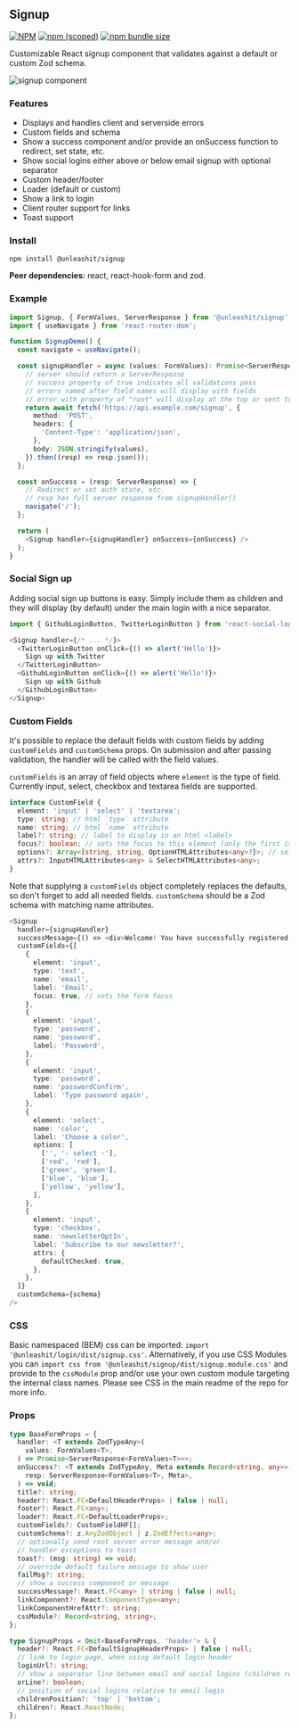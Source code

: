 ## Signup

[![NPM](https://img.shields.io/npm/l/@unleashit/navigation.svg)](https://github.com/unleashit/npm-library/blob/master/LICENSE)
[![npm (scoped)](https://img.shields.io/npm/v/@unleashit/signup.svg)](https://www.npmjs.com/package/@unleashit/signup)
[![npm bundle size](https://img.shields.io/bundlephobia/minzip/@unleashit/signup.svg)](https://bundlephobia.com/result?p=@unleashit/signup)

Customizable React signup component that validates against a default or custom Zod schema.

![signup component](https://raw.githubusercontent.com/unleashit/npm-library/master/packages/signup/signup.png)

### Features

- Displays and handles client and serverside errors
- Custom fields and schema
- Show a success component and/or provide an onSuccess function to redirect, set state, etc.
- Show social logins either above or below email signup with optional separator
- Custom header/footer
- Loader (default or custom)
- Show a link to login
- Client router support for links
- Toast support

### Install

```
npm install @unleashit/signup
```

**Peer dependencies:** react, react-hook-form and zod.

### Example

```typescript jsx
import Signup, { FormValues, ServerResponse } from '@unleashit/signup';
import { useNavigate } from 'react-router-dom';

function SignupDemo() {
  const navigate = useNavigate();

  const signupHandler = async (values: FormValues): Promise<ServerResponse> => {
    // server should return a ServerResponse
    // success property of true indicates all validations pass
    // errors named after field names will display with fields
    // error with property of "root" will display at the top or sent to toast
    return await fetch('https://api.example.com/signup', {
      method: 'POST',
      headers: {
        'Content-Type': 'application/json',
      },
      body: JSON.stringify(values),
    }).then((resp) => resp.json());
  };

  const onSuccess = (resp: ServerResponse) => {
    // Redirect or set auth state, etc.
    // resp has full server response from signupHandler()
    navigate('/');
  };

  return (
    <Signup handler={signupHandler} onSuccess={onSuccess} />
  );
}
```

### Social Sign up

Adding social sign up buttons is easy. Simply include them as children and they will display (by default) under the main login with a nice separator.

```typescript jsx
import { GithubLoginButton, TwitterLoginButton } from 'react-social-login-buttons';

<Signup handler={/* ... */}>
  <TwitterLoginButton onClick={() => alert('Hello')}>
    Sign up with Twitter
  </TwitterLoginButton>
  <GithubLoginButton onClick={() => alert('Hello')}>
    Sign up with Github
  </GithubLoginButton>
</Signup>
```

### Custom Fields

It's possible to replace the default fields with custom fields by adding `customFields` and `customSchema` props. On submission and after passing validation, the handler will be called with the field values.

`customFields` is an array of field objects where `element` is the type of field. Currently input, select, checkbox and textarea fields are supported.

```typescript jsx
interface CustomField {
  element: 'input' | 'select' | 'textarea';
  type: string; // html `type` attribute
  name: string; // html `name` attribute
  label?: string; // label to display in an html <label>
  focus?: boolean; // sets the focus to this element (only the first is used)
  options?: Array<[string, string, OptionHTMLAttributes<any>?]>; // select options: [title, value, {attribute: value}]
  attrs?: InputHTMLAttributes<any> & SelectHTMLAttributes<any>;
}
```

Note that supplying a `customFields` object completely replaces the defaults, so don't forget to add all needed fields. `customSchema` should be a Zod schema with matching name attributes.

```typescript jsx
<Signup
  handler={signupHandler}
  successMessage={() => <div>Welcome! You have successfully registered.</div>}
  customFields={[
    {
      element: 'input',
      type: 'text',
      name: 'email',
      label: 'Email',
      focus: true, // sets the form focus
    },
    {
      element: 'input',
      type: 'password',
      name: 'password',
      label: 'Password',
    },
    {
      element: 'input',
      type: 'password',
      name: 'passwordConfirm',
      label: 'Type password again',
    },
    {
      element: 'select',
      name: 'color',
      label: 'Choose a color',
      options: [
        ['', '- select -'],
        ['red', 'red'],
        ['green', 'green'],
        ['blue', 'blue'],
        ['yellow', 'yellow'],
      ],
    },
    {
      element: 'input',
      type: 'checkbox',
      name: 'newsletterOptIn',
      label: 'Subscribe to our newsletter?',
      attrs: {
        defaultChecked: true,
      },
    },
  ]}
  customSchema={schema}
/>
```

### CSS

Basic namespaced (BEM) css can be imported: `import '@unleashit/login/dist/signup.css'`. Alternatively, if you use CSS Modules you can `import css from '@unleashit/signup/dist/signup.module.css'` and provide to the `cssModule` prop and/or use your own custom module targeting the internal class names. Please see CSS in the main readme of the repo for more info.

### Props

```typescript
type BaseFormProps = {
  handler: <T extends ZodTypeAny>(
    values: FormValues<T>,
  ) => Promise<ServerResponse<FormValues<T>>>;
  onSuccess?: <T extends ZodTypeAny, Meta extends Record<string, any>>(
    resp: ServerResponse<FormValues<T>, Meta>,
  ) => void;
  title?: string;
  header?: React.FC<DefaultHeaderProps> | false | null;
  footer?: React.FC<any>;
  loader?: React.FC<DefaultLoaderProps>;
  customFields?: CustomFieldHF[];
  customSchema?: z.AnyZodObject | z.ZodEffects<any>;
  // optionally send root server error message and/or
  // handler exceptions to toast
  toast?: (msg: string) => void;
  // override default failure message to show user
  failMsg?: string;
  // show a success component or message
  successMessage?: React.FC<any> | string | false | null;
  linkComponent?: React.ComponentType<any>;
  linkComponentHrefAttr?: string;
  cssModule?: Record<string, string>;
};

type SignupProps = Omit<BaseFormProps, 'header'> & {
  header?: React.FC<DefaultSignupHeaderProps> | false | null;
  // link to login page, when using default login header
  loginUrl?: string;
  // show a separator line between email and social logins (children required)
  orLine?: boolean;
  // position of social logins relative to email login
  childrenPosition?: 'top' | 'bottom';
  children?: React.ReactNode;
};
```

[//]: # '| Name         | Type                                             | Description                                                                                                                | default                        |'
[//]: # '| ------------ | ------------------------------------------------ | -------------------------------------------------------------------------------------------------------------------------- | ------------------------------ |'
[//]: # '| handler      | (values: FormValues) => Promise<ServerResponse> | Called on submission and after validation. Use to register user and validate serverside. Should return the above interface | required                       |'
[//]: # '| onSuccess    | (resp: ServerResponse) => void                   | Called if signupHandler returns success. Provides the server response from serverHandler. Use to set state, redirect, etc. | undefined                      |'
[//]: # '| customSchema | AnyZodObject                                     | Zod schema to override the default                                                                                         | standard validation            |'
[//]: # '| header       | React Component                                  | React component to override default header                                                                                 | basic header                   |'
[//]: # '| loader       | React Component                                  | React component to override default loader                                                                                 | Signing up...                  |'
[//]: # '| loginUrl     | string                                           | Url for login page. Use only if using default header                                                                       | /login                         |'
[//]: # '| customFields | CustomField[]                                    | Array of custom fields. Replaces defaults (including email/password). Custom validation schema will be needed.             | n/a                            |'
[//]: # '| orLine       | boolean                                          | Display a "nice" line rule above social signup buttons                                                                     | true (note: requires children) |'
[//]: # '| cssModule    | { [key: string]: string }                        | CSS Module object that optionally replaces default. Class names need to match expected names.                              | undefined                      |'
[//]: # '| children     | React Children                                   | Use for Social signup buttons or anything else (displays as footer)                                                        | n/a                            |'
